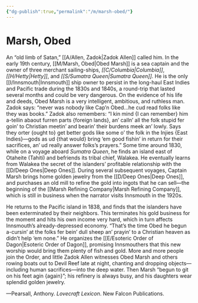 ```yaml
---
{"dg-publish":true,"permalink":"/m/marsh-obed/"}
---
```


# Marsh, Obed

An “old limb of Satan,” [[A/Allen, Zadok\|Zadok Allen]] called him. In the early 19th century, [[M/Marsh, Obed\|Obed Marsh]] is a sea captain and the owner of three merchant sailing-ships, *[[C/Columbia\|Columbia]]*, *[[H/Hetty\|Hetty]]*, and *[[S/Sumatra Queen\|Sumatra Queen]]*. He is the only [[I/Innsmouth\|Innsmouth]] ship owner to persist in the long-haul East Indies and Pacific trade during the 1830s and 1840s, a round-trip that lasted several months and could be very dangerous. On the evidence of his life and deeds, Obed Marsh is a very intelligent, ambitious, and ruthless man. Zadok says: “never was nobody like Cap’n Obed...he cud read folks like they was books.” Zadok also remembers: “I kin mind {I can remember} him a-tellin abaout furren parts {foreign lands}, an’ calln’ all the folk stupid fer goin’ to Christian meetin’ and bearin’ their burdens meek an’ lowly. Says they orter {ought to} get better gods like some o’ the folk in the Injies {East Indies}—gods as ud {that would} bring ‘em good fishin’ in return for their sacrifices, an’ ud really answer folks’s prayers.” Some time around 1830, while on a voyage aboard *Sumatra Queen*, he finds an island east of Otaheite (Tahiti) and befriends its tribal chief, Walakea. He eventually learns from Walakea the secret of the islanders’ profitable relationship with the [[D/Deep Ones\|Deep Ones]]. During several subsequent voyages, Captain Marsh brings home golden jewelry from the [[D/Deep Ones\|Deep Ones]], and purchases an old mill to refine the gold into ingots that he can sell—the beginning of the [[Marsh Refining Company\|Marsh Refining Company]], which is still in business when the narrator visits Innsmouth in the 1920s. 

He returns to the Pacific island in 1838, and finds that the islanders have been exterminated by their neighbors. This terminates his gold business for the moment and hits his own income very hard, which in turn affects Innsmouth’s already-depressed economy. “That’s the time Obed he begun a-cursin’ at the folks fer bein’ dull sheep an’ prayin’ to a Christian heaven as didn’t help ‘em none.” He organizes the [[E/Esoteric Order of Dagon\|Esoteric Order of Dagon]], promising Innsmouthers that this new worship would bring them plenty of fish and gold. More and more people join the Order, and little Zadok Allen witnesses Obed Marsh and others rowing boats out to Devil Reef late at night, chanting and dropping objects—including human sacrifices—into the deep water. Then Marsh “begun to git on his feet agin {again}”; his refinery is always busy, and his daughters wear splendid golden jewelry.

—Pearsall, Anthony. *Lovecraft Lexicon*. New Falcon Publications.